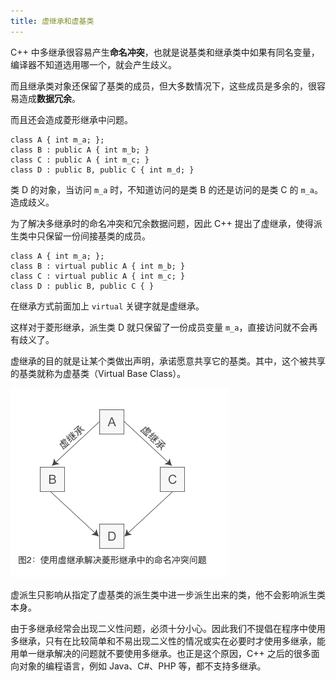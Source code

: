 ```yaml
---
title: 虚继承和虚基类
---
```


C++ 中多继承很容易产生**命名冲突**，也就是说基类和继承类中如果有同名变量，编译器不知道选用哪一个，就会产生歧义。

而且继承类对象还保留了基类的成员，但大多数情况下，这些成员是多余的，很容易造成**数据冗余**。

而且还会造成菱形继承中问题。

```
class A { int m_a; };
class B : public A { int m_b; }
class C : public A { int m_c; }
class D : public B, public C { int m_d; }
```

类 D 的对象，当访问 `m_a` 时，不知道访问的是类 B 的还是访问的是类 C 的 `m_a`。造成歧义。

为了解决多继承时的命名冲突和冗余数据问题，因此 C++ 提出了虚继承，使得派生类中只保留一份间接基类的成员。

```
class A { int m_a; };
class B : virtual public A { int m_b; }
class C : virtual public A { int m_c; }
class D : public B, public C { }
```

在继承方式前面加上 `virtual` 关键字就是虚继承。

这样对于菱形继承，派生类 D 就只保留了一份成员变量 `m_a`，直接访问就不会再有歧义了。

虚继承的目的就是让某个类做出声明，承诺愿意共享它的基类。其中，这个被共享的基类就称为虚基类（Virtual Base Class）。

![](./image/虚继承.png)

虚派生只影响从指定了虚基类的派生类中进一步派生出来的类，他不会影响派生类本身。

由于多继承经常会出现二义性问题，必须十分小心。因此我们不提倡在程序中使用多继承，只有在比较简单和不易出现二义性的情况或实在必要时才使用多继承，能用单一继承解决的问题就不要使用多继承。也正是这个原因，C++ 之后的很多面向对象的编程语言，例如 Java、C#、PHP 等，都不支持多继承。